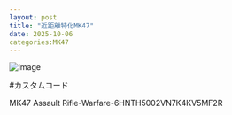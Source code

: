 ```yaml
---
layout: post
title: "近距離特化MK47"
date: 2025-10-06
categories:MK47
---
```


![Image](https://github.com/user-attachments/assets/a2570077-6f87-40e4-99a3-655bea888fe4)

#カスタムコード

MK47 Assault Rifle-Warfare-6HNTH5002VN7K4KV5MF2R
